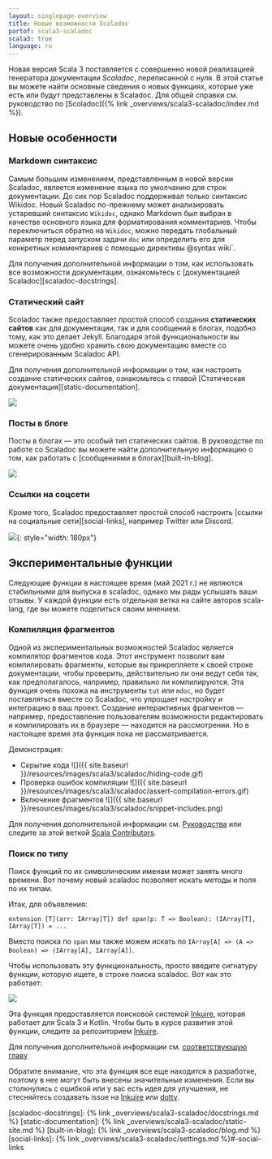 ```yaml
---
layout: singlepage-overview
title: Новые возможности Scaladoc
partof: scala3-scaladoc
scala3: true
language: ru
---
```


Новая версия Scala 3 поставляется с совершенно новой реализацией генератора документации _Scaladoc_, переписанной с нуля. 
В этой статье вы можете найти основные сведения о новых функциях, которые уже есть или будут представлены в Scaladoc. 
Для общей справки см. руководство по [Scoladoc]({% link _overviews/scala3-scaladoc/index.md %}).

## Новые особенности

### Markdown синтаксис

Самым большим изменением, представленным в новой версии Scaladoc, является изменение языка по умолчанию для строк документации. 
До сих пор Scaladoc поддерживал только синтаксис Wikidoc. 
Новый Scaladoc по-прежнему может анализировать устаревший синтаксис `Wikidoc`, 
однако Markdown был выбран в качестве основного языка для форматирования комментариев. 
Чтобы переключиться обратно на `Wikidoc`, можно передать глобальный параметр перед запуском задачи `doc` 
или определить его для конкретных комментариев с помощью директивы @syntax wiki`.

Для получения дополнительной информации о том, как использовать все возможности документации, 
ознакомьтесь с [документацией Scaladoc][scaladoc-docstrings].

### Статический сайт

Scoladoc также предоставляет простой способ создания **статических сайтов** как для документации, 
так и для сообщений в блогах, подобно тому, как это делает Jekyll. 
Благодаря этой функциональности вы можете очень удобно хранить свою документацию вместе со сгенерированным Scaladoc API.

Для получения дополнительной информации о том, как настроить создание статических сайтов, 
ознакомьтесь с главой [Статическая документация][static-documentation].

![](../../resources/images/scala3/scaladoc/static-site.png)

### Посты в блоге

Посты в блогах — это особый тип статических сайтов. В руководстве по работе со Scaladoc 
вы можете найти дополнительную информацию о том, как работать с [сообщениями в блогах][built-in-blog].

![](../../resources/images/scala3/scaladoc/blog-post.png)

### Ссылки на соцсети

Кроме того, Scaladoc предоставляет простой способ настроить [ссылки на социальные сети][social-links], например Twitter или Discord.

![](../../resources/images/scala3/scaladoc/social-links.png){: style="width: 180px"}

## Экспериментальные функции

Следующие функции в настоящее время (май 2021 г.) не являются стабильными для выпуска в scaladoc, 
однако мы рады услышать ваши отзывы. 
У каждой функции есть отдельная ветка на сайте авторов scala-lang, где вы можете поделиться своим мнением.

### Компиляция фрагментов

Одной из экспериментальных возможностей Scaladoc является компилятор фрагментов кода. 
Этот инструмент позволит вам компилировать фрагменты, которые вы прикрепляете к своей строке документации, 
чтобы проверить, действительно ли они ведут себя так, как предполагалось, например, правильно ли компилируются. 
Эта функция очень похожа на инструменты `tut` или `mdoc`, но будет поставляться вместе со Scaladoc, 
что упрощает настройку и интеграцию в ваш проект. 
Создание интерактивных фрагментов — например, предоставление пользователям возможности редактировать 
и компилировать их в браузере — находится на рассмотрении. Но в настоящее время эта функция пока не рассматривается.

Демонстрация:
* Скрытие кода ![]({{ site.baseurl }}/resources/images/scala3/scaladoc/hiding-code.gif)
* Проверка ошибок компиляции ![]({{ site.baseurl }}/resources/images/scala3/scaladoc/assert-compilation-errors.gif)
* Включение фрагментов ![]({{ site.baseurl }}/resources/images/scala3/scaladoc/snippet-includes.png)

Для получения дополнительной информации см. [Руководства](/scala3/guides/scaladoc/snippet-compiler.html) 
или следите за этой веткой [Scala Contributors](https://contributors.scala-lang.org/t/snippet-validation-in-scaladoc-for-scala-3/4976).

### Поиск по типу

Поиск функций по их символическим именам может занять много времени. 
Вот почему новый scaladoc позволяет искать методы и поля по их типам.

Итак, для объявления:

```
extension [T](arr: IArray[T]) def span(p: T => Boolean): (IArray[T], IArray[T]) = ...
```

Вместо поиска по `span` мы также можем искать по `IArray[A] => (A => Boolean) => (IArray[A], IArray[A])`.

Чтобы использовать эту функциональность, просто введите сигнатуру функции, которую ищете, в строке поиска scaladoc. 
Вот как это работает:

![](../../resources/images/scala3/scaladoc/inkuire-1.0.0-M2_js_flatMap.gif)

Эта функция предоставляется поисковой системой [Inkuire](https://github.com/VirtusLab/Inkuire), которая работает для Scala 3 и Kotlin. 
Чтобы быть в курсе развития этой функции, следите за репозиторием [Inkuire](https://github.com/VirtusLab/Inkuire).

Для получения дополнительной информации см. [соответствующую главу](/scala3/guides/scaladoc/search-engine.html)

Обратите внимание, что эта функция все еще находится в разработке, поэтому в нее могут быть внесены значительные изменения. 
Если вы столкнулись с ошибкой или у вас есть идея для улучшения, не стесняйтесь создавать issue на
[Inkuire](https://github.com/VirtusLab/Inkuire/issues/new) или [dotty](https://github.com/lampepfl/dotty/issues/new).

[scaladoc-docstrings]: {% link _overviews/scala3-scaladoc/docstrings.md %}
[static-documentation]: {% link _overviews/scala3-scaladoc/static-site.md %}
[built-in-blog]: {% link _overviews/scala3-scaladoc/blog.md %}
[social-links]: {% link _overviews/scala3-scaladoc/settings.md %}#-social-links
